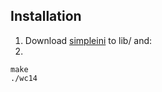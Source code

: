 ## Installation
1. Download [simpleini](http://code.jellycan.com/simpleini/) to lib/ and:
2.

	make
	./wc14

